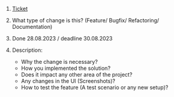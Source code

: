 1. [Ticket](https://trello.com/c/U2h2a121/10-1-create-a-pull-request-template)

2. What type of change is this? (Feature/ Bugfix/ Refactoring/ Documentation)

3. Done 28.08.2023 / deadline 30.08.2023
   
4. Description:
    
    - Why the change is necessary?
    - How you implemented the solution?
    - Does it impact any other area of the project?
    - Any changes in the UI (Screenshots)?
    - How to test the feature (A test scenario or any new setup)?
